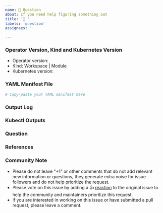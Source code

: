 ```yaml
---
name: 🤔 Question
about: If you need help figuring something out
title: '🤔 '
labels: 'question'
assignees: ''

---
```

<!---
Please DO NOT remove any fields from this template. If there is nothing to add, leave N/A.
--->
### Operator Version, Kind and Kubernetes Version
 - Operator version:
 - Kind: Workspace | Module
 - Kubernetes version:

### YAML Manifest File
<!---
Please let us know if you have a question about a specific YAML manifest.
--->
```yaml
# Copy-paste your YAML manifest here
```

### Output Log
<!---
Please let us know if you have a question about logs.
--->

### Kubectl Outputs
<!---
Please let us know if you have a question about kubectl output.
--->

### Question
<!---
A clear and concise description of the question.
--->

### References
<!---
Are there any other GitHub issues (open or closed) or Pull Requests that should be linked here?
For example:
 - GH-0000
-->

### Community Note
<!--- Please keep this note for the community --->
* Please do not leave "+1" or other comments that do not add relevant new information or questions, they generate extra noise for issue followers and do not help prioritize the request.
* Please vote on this issue by adding a 👍 [reaction](https://blog.github.com/2016-03-10-add-reactions-to-pull-requests-issues-and-comments/) to the original issue to help the community and maintainers prioritize this request.
* If you are interested in working on this issue or have submitted a pull request, please leave a comment.

